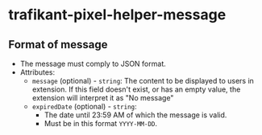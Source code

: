 # trafikant-pixel-helper-message

## Format of message
- The message must comply to JSON format.
- Attributes:
    - ```message``` (optional) - ```string```:  The content to be displayed to users in extension. If this field doesn't exist, or has an 
  empty value, the extension will interpret it as "No message"
    - ```expiredDate``` (optional) - ```string```:
       - The date until 23:59 AM of which the message is valid.   
       - Must be in this format ```YYYY-MM-DD```.